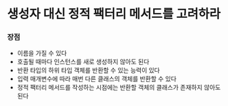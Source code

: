 # 생성자 대신 정적 팩터리 메서드를 고려하라
### 장점
- 이름을 가질 수 있다
- 호출될 때마다 인스턴스를 새로 생성하지 않아도 된다
- 반환 타입의 하위 타입 객체를 반환할 수 있는 능력이 있다
- 입력 매개변수에 따라 매번 다른 클래스의 객체를 반환할 수 있다
- 정적 팩터리 메서드를 작성하는 시점에는 반환할 객체의 클래스가 존재하지 않아도 된다
